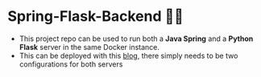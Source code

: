 # Spring-Flask-Backend 🍵🐍
- This project repo can be used to run both a **Java Spring** and a **Python Flask** server in the same Docker instance.
- This can be deployed with this [blog](https://rift24.github.io/RIFT-Frontend/2024/01/30/deployment_IPYNB_2_.html), there simply needs to be two configurations for both servers
